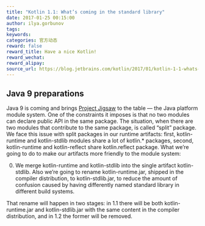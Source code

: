 ```yaml
---
title: "Kotlin 1.1: What’s coming in the standard library"
date: 2017-01-25 00:15:00
author: ilya.gorbunov
tags:
keywords:
categories: 官方动态
reward: false
reward_title: Have a nice Kotlin!
reward_wechat:
reward_alipay:
source_url: https://blog.jetbrains.com/kotlin/2017/01/kotlin-1-1-whats-coming-in-the-standard-library/
---
```


## Java 9 preparations

Java 9 is coming and brings [Project Jigsaw](http://openjdk.java.net/projects/jigsaw/spec/sotms/) to the table — the Java platform module system. One of the constraints it imposes is that no two modules can declare public API in the same package. The situation, when there are two modules that contribute to the same package, is called “split” package.
We face this issue with split packages in our runtime artifacts: first, kotlin-runtime and kotlin-stdlib modules share a lot of kotlin.* packages, second, kotlin-runtime and kotlin-reflect share kotlin.reflect package. What we’re going to do to make our artifacts more friendly to the module system:

0. We merge kotlin-runtime and kotlin-stdlib into the single artifact kotlin-stdlib. Also we’re going to rename kotlin-runtime.jar, shipped in the compiler distribution, to kotlin-stdlib.jar, to reduce the amount of confusion caused by having differently named standard library in different build systems.

That rename will happen in two stages: in 1.1 there will be both kotlin-runtime.jar and kotlin-stdlib.jar with the same content in the compiler distribution, and in 1.2 the former will be removed.

